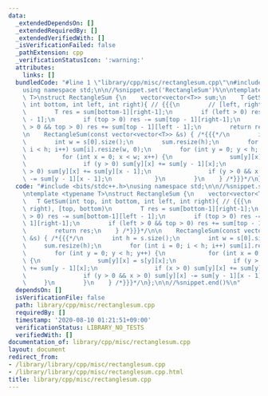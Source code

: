 ```yaml
---
data:
  _extendedDependsOn: []
  _extendedRequiredBy: []
  _extendedVerifiedWith: []
  _isVerificationFailed: false
  _pathExtension: cpp
  _verificationStatusIcon: ':warning:'
  attributes:
    links: []
  bundledCode: "#line 1 \"library/cpp/misc/rectanglesum.cpp\"\n#include <bits/stdc++.h>\n\
    using namespace std;\n\n//%snippet.set('RectangleSum')%\n\ntemplate <typename\
    \ T>\nstruct RectangleSum {\n    vector<vector<T>> sum;\n    T GetSum(int top,\
    \ int bottom, int left, int right){ // {{{\n        // [left, right), [top, bottom)\n\
    \        T res = sum[bottom-1][right-1];\n        if (left > 0) res -= sum[bottom-1][left\
    \ - 1];\n        if (top > 0) res -= sum[top - 1][right-1];\n        if (left\
    \ > 0 && top > 0) res += sum[top - 1][left - 1];\n        return res;\n    } /*}}}*/\n\
    \n    RectangleSum(const vector<vector<T>> &s) { /*{{{*/\n        int h = s.size();\n\
    \        int w = s[0].size();\n        sum.resize(h);\n        for (int i = 0;\
    \ i < h; i++) sum[i].resize(w, 0);\n        for (int y = 0; y < h; y++) {\n  \
    \          for (int x = 0; x < w; x++) {\n                sum[y][x] = s[y][x];\n\
    \                if (y > 0) sum[y][x] += sum[y - 1][x];\n                if (x\
    \ > 0) sum[y][x] += sum[y][x - 1];\n                if (y > 0 && x > 0) sum[y][x]\
    \ -= sum[y - 1][x - 1];\n            }\n        }\n    } /*}}}*/\n};\n\n//%snippet.end()%\n"
  code: "#include <bits/stdc++.h>\nusing namespace std;\n\n//%snippet.set('RectangleSum')%\n\
    \ntemplate <typename T>\nstruct RectangleSum {\n    vector<vector<T>> sum;\n \
    \   T GetSum(int top, int bottom, int left, int right){ // {{{\n        // [left,\
    \ right), [top, bottom)\n        T res = sum[bottom-1][right-1];\n        if (left\
    \ > 0) res -= sum[bottom-1][left - 1];\n        if (top > 0) res -= sum[top -\
    \ 1][right-1];\n        if (left > 0 && top > 0) res += sum[top - 1][left - 1];\n\
    \        return res;\n    } /*}}}*/\n\n    RectangleSum(const vector<vector<T>>\
    \ &s) { /*{{{*/\n        int h = s.size();\n        int w = s[0].size();\n   \
    \     sum.resize(h);\n        for (int i = 0; i < h; i++) sum[i].resize(w, 0);\n\
    \        for (int y = 0; y < h; y++) {\n            for (int x = 0; x < w; x++)\
    \ {\n                sum[y][x] = s[y][x];\n                if (y > 0) sum[y][x]\
    \ += sum[y - 1][x];\n                if (x > 0) sum[y][x] += sum[y][x - 1];\n\
    \                if (y > 0 && x > 0) sum[y][x] -= sum[y - 1][x - 1];\n       \
    \     }\n        }\n    } /*}}}*/\n};\n\n//%snippet.end()%\n"
  dependsOn: []
  isVerificationFile: false
  path: library/cpp/misc/rectanglesum.cpp
  requiredBy: []
  timestamp: '2020-08-10 01:21:51+09:00'
  verificationStatus: LIBRARY_NO_TESTS
  verifiedWith: []
documentation_of: library/cpp/misc/rectanglesum.cpp
layout: document
redirect_from:
- /library/library/cpp/misc/rectanglesum.cpp
- /library/library/cpp/misc/rectanglesum.cpp.html
title: library/cpp/misc/rectanglesum.cpp
---
```

